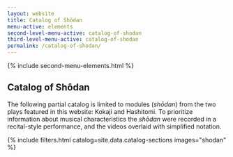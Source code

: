 ```yaml
---
layout: website
title: Catalog of Shōdan
menu-active: elements
second-level-menu-active: catalog-of-shodan
third-level-menu-active: catalog-of-shodan
permalink: /catalog-of-shodan/
---
```


{% include second-menu-elements.html %}

<main class="page-content">
  <div class="text-container">
    <div class="wrapper wrapper--small">
      <h2>Catalog of Shōdan</h2>
      <p>The following partial catalog is limited to modules (<em>shōdan</em>) from the two plays featured in this website: Kokaji and Hashitomi. To prioritize information about musical characteristics the <em>shōdan</em> were recorded in a recital-style performance, and the videos overlaid with simplified notation. </p>
    </div>
  </div>
  <a id="catalog"></a>
  {% include filters.html catalog=site.data.catalog-sections images="shodan" %}

</main>
